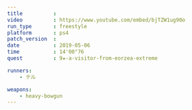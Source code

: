 ```yaml
---
title          :
video          : https://www.youtube.com/embed/bjTZW1ug90o
run_type       : freestyle
platform       : ps4
patch_version  :
date           : 2019-05-06
time           : 14'00"76
quest          : 9★-a-visitor-from-eorzea-extreme

runners:
    - テル

weapons:
    - heavy-bowgun
---
```

